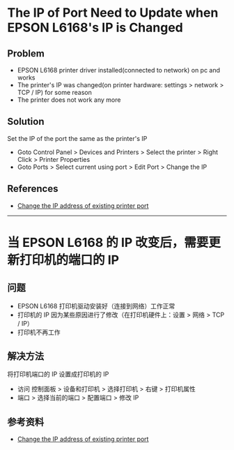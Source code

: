 # The IP of Port Need to Update when EPSON L6168's IP is Changed

## Problem
* EPSON L6168 printer driver installed(connected to network) on pc and works
* The printer's IP was changed(on printer hardware: settings > network > TCP / IP) for some reason
* The printer does not work any more

## Solution
Set the IP of the port the same as the printer's IP

* Goto Control Panel > Devices and Printers > Select the printer > Right Click > Printer Properties
* Goto Ports > Select current using port > Edit Port > Change the IP

## References
* [Change the IP address of existing printer port](https://social.technet.microsoft.com/Forums/scriptcenter/en-US/7a004a04-0cce-4be2-ba2f-f53987a31e10/change-the-ip-address-of-existing-printer-port)

----------------

# 当 EPSON L6168 的 IP 改变后，需要更新打印机的端口的 IP

## 问题
* EPSON L6168 打印机驱动安装好（连接到网络）工作正常
* 打印机的 IP 因为某些原因进行了修改（在打印机硬件上：设置 > 网络 > TCP / IP）
* 打印机不再工作

## 解决方法
将打印机端口的 IP 设置成打印机的 IP

* 访问 控制面板 > 设备和打印机 > 选择打印机 > 右键 > 打印机属性
* 端口 > 选择当前的端口 > 配置端口 > 修改 IP

## 参考资料
* [Change the IP address of existing printer port](https://social.technet.microsoft.com/Forums/scriptcenter/en-US/7a004a04-0cce-4be2-ba2f-f53987a31e10/change-the-ip-address-of-existing-printer-port)
